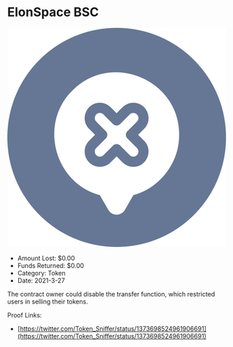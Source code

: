 # ElonSpace BSC
![ElonSpace BSC](/rektimages/ElonSpace-BSC.png)
- Amount Lost: $0.00
- Funds Returned: $0.00
- Category: Token
- Date: 2021-3-27

The contract owner could disable the transfer function, which restricted users in selling their tokens.


Proof Links:
- [https://twitter.com/Token_Sniffer/status/1373698524961906691](https://twitter.com/Token_Sniffer/status/1373698524961906691)


